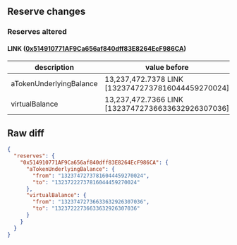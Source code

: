 ## Reserve changes

### Reserves altered

#### LINK ([0x514910771AF9Ca656af840dff83E8264EcF986CA](https://etherscan.io/address/0x514910771AF9Ca656af840dff83E8264EcF986CA))

| description | value before | value after |
| --- | --- | --- |
| aTokenUnderlyingBalance | 13,237,472.7378 LINK [13237472737816044459270024] | 13,237,222.7378 LINK [13237222737816044459270024] |
| virtualBalance | 13,237,472.7366 LINK [13237472736633632926307036] | 13,237,222.7366 LINK [13237222736633632926307036] |


## Raw diff

```json
{
  "reserves": {
    "0x514910771AF9Ca656af840dff83E8264EcF986CA": {
      "aTokenUnderlyingBalance": {
        "from": "13237472737816044459270024",
        "to": "13237222737816044459270024"
      },
      "virtualBalance": {
        "from": "13237472736633632926307036",
        "to": "13237222736633632926307036"
      }
    }
  }
}
```